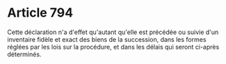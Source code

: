 # Article 794

Cette déclaration n'a d'effet qu'autant qu'elle est précédée ou suivie d'un inventaire fidèle et exact des biens de la succession, dans les formes réglées par les lois sur la procédure, et dans les délais qui seront ci-après déterminés.